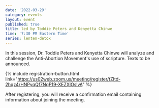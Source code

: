 ```yaml
---
date: '2022-03-29'
category: events
layout: event
published: true
title: led by Toddie Peters and Kenyetta Chinwe
time: '7:30 PM Eastern Time'
series: lenten-detox
---
```


In this session, Dr. Toddie Peters and Kenyetta Chinwe will analyze and challenge the Anti-Abortion Movement's use of scripture. Texts to be announced.

{% include registration-button.html link="https://us02web.zoom.us/meeting/register/tZItd-2hqz4rHNPyqQf7NqP19-XEZXlOslvA" %}

After registering, you will receive a confirmation email containing information about joining the meeting.
